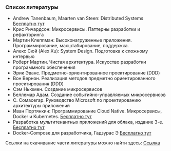 ### Список литературы

* Andrew Tanenbaum, Maarten van Steen: Distributed Systems [Бесплатно тут](https://www.distributed-systems.net/index.php/books/ds4/)
* Крис Ричардсон: Микросервисы. Паттерны разработки и рефакторинга
* Мартин Клеппман: Высоконагруженные приложения. Программирование, масштабирование, поддержка.
* Алекс Сюй (Alex Xu): System Design. Подготовка к сложному интервью
* Роберт Мартин. Чистая архитектура. Искусство разработки программного обеспечения
* Эрик Эванс. Предметно-ориентированное проектирование (DDD)
* Вон Вернон. Реализация методов предметно ориентированного проектирования (DDD)
* Сэм Ньюмен. Создание микросервисов
* Беллемар Адам. Создание событийно-управляемых микросервисов
* C. Cомасегар. Руководство Microsoft по проектированию архитектуры приложений
* Иван Портянкин: Программирование Cloud Native. Микросервисы, Docker и Kubernetes. [Бесплатно тут](https://ipsoftware.ru/books/cloud-k8s/)
* Разработка мультитенантных приложений для облака, издание 3-е. [Бесплатно тут](https://www.microsoft.com/ru-ru/download/details.aspx?id=29263)
* Docker-Compose для разработчика, Гадзурас Э [Бесплатно тут](https://midlcode.com/ru/books/docker-compose-%D0%B4%D0%BB%D1%8F-%D1%80%D0%B0%D0%B7%D1%80%D0%B0%D0%B1%D0%BE%D1%82%D1%87%D0%B8%D0%BA%D0%B0/)


Ссылки на скачивание части литературы можно найти здесь: [Ссылка](https://github.com/Jho00/system-engineering/blob/main/src/reading-list/books.MD)